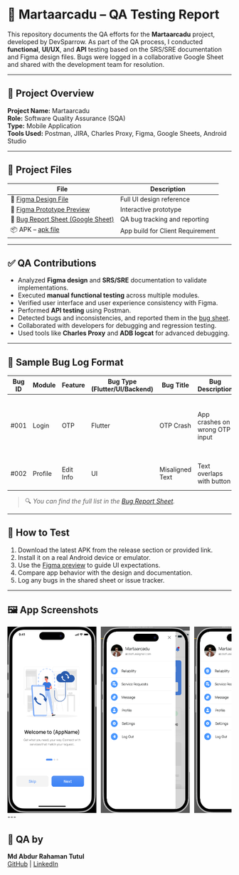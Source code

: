 # 🧪 Martaarcadu – QA Testing Report

This repository documents the QA efforts for the **Martaarcadu** project, developed by DevSparrow. As part of the QA process, I conducted **functional**, **UI/UX**, and **API** testing based on the SRS/SRE documentation and Figma design files. Bugs were logged in a collaborative Google Sheet and shared with the development team for resolution.

---

## 📲 Project Overview

**Project Name:** Martaarcadu  
**Role:** Software Quality Assurance (SQA)  
**Type:** Mobile Application  
**Tools Used:** Postman, JIRA, Charles Proxy, Figma, Google Sheets, Android Studio

---

## 📁 Project Files

| File | Description |
|------|-------------|
| 🔗 [Figma Design File](https://www.figma.com/design/mSCzYLH5GdddWSbXysvvpF/martaarcadu-%7C%7C-Devsparrow-%7C%7C--FO11A4A362D87?node-id=804-24216&p=f&t=xiANmYyxIR96wPnJ-0) | Full UI design reference |
| 🔗 [Figma Prototype Preview](https://www.figma.com/proto/mSCzYLH5GdddWSbXysvvpF/martaarcadu-%7C%7C-Devsparrow-%7C%7C--FO11A4A362D87?node-id=23783-2540&p=f&t=WLe29Wmg1TCk8SyL-1&scaling=scale-down&content-scaling=fixed&page-id=15694%3A374&starting-point-node-id=23783%3A762) | Interactive prototype |
| 📄 [Bug Report Sheet (Google Sheet)](https://docs.google.com/spreadsheets/d/14C6RpQTsvguC7ouuWNqBF4ZKVkqx8qP1-EV4dquON2c/edit?gid=359680536) | QA bug tracking and reporting |
| 📦 APK – [apk file ](https://github.com/abdurtutul/martaarcadu-QA-manual-testing/blob/main/app-release.apk) | App build for Client Requirement |

---

## ✅ QA Contributions

- Analyzed **Figma design** and **SRS/SRE** documentation to validate implementations.
- Executed **manual functional testing** across multiple modules.
- Verified user interface and user experience consistency with Figma.
- Performed **API testing** using Postman.
- Detected bugs and inconsistencies, and reported them in the [bug sheet](https://docs.google.com/spreadsheets/d/14C6RpQTsvguC7ouuWNqBF4ZKVkqx8qP1-EV4dquON2c/edit?gid=359680536).
- Collaborated with developers for debugging and regression testing.
- Used tools like **Charles Proxy** and **ADB logcat** for advanced debugging.

---

## 🐞 Sample Bug Log Format

| Bug ID | Module | Feature | Bug Type (Flutter/UI/Backend) | Bug Title | Bug Description | Steps to Reproduce | Actual Result | Expected Result | Issue Labels | Severity | Attachment | Dev Status | Testers | Remark | Re-testing | Date |
|--------|--------|---------|-------------------------------|-----------|------------------|---------------------|----------------|------------------|---------------|----------|-------------|-------------|---------|--------|-------------|------|
| #001   | Login  | OTP     | Flutter                       | OTP Crash | App crashes on wrong OTP input | 1. Go to login screen<br>2. Enter invalid OTP<br>3. Tap Continue | App crashes | Error message should appear | Crash, Bug | High | Screenshot.png | Fixed | Tutul | Confirmed | ✅ | 2025-07-25 |
| #002   | Profile | Edit Info | UI                          | Misaligned Text | Text overlaps with button | Navigate to Profile > Edit | Text and button overlap | Proper alignment | UI | Medium | - | In Progress | Tutul | UI issue | ❌ | 2025-07-26 |

> 🔍 *You can find the full list in the [Bug Report Sheet](https://docs.google.com/spreadsheets/d/14C6RpQTsvguC7ouuWNqBF4ZKVkqx8qP1-EV4dquON2c/edit?gid=359680536).*

---

## 🚀 How to Test

1. Download the latest APK from the release section or provided link.
2. Install it on a real Android device or emulator.
3. Use the [Figma preview](https://www.figma.com/proto/mSCzYLH5GdddWSbXysvvpF/martaarcadu-%7C%7C-Devsparrow-%7C%7C--FO11A4A362D87?node-id=23783-2540&p=f&t=WLe29Wmg1TCk8SyL-1) to guide UI expectations.
4. Compare app behavior with the design and documentation.
5. Log any bugs in the shared sheet or issue tracker.

---
## 🖼️ App Screenshots

<div style="display: flex; overflow-x: auto; gap: 10px;">
  <img src="https://github.com/abdurtutul/martaarcadu-QA-manual-testing/blob/main/screenshots/Wlcome.png?raw=true" width="200" alt="Welcome" />
  <img src="https://github.com/abdurtutul/martaarcadu-QA-manual-testing/blob/main/screenshots/profile.png?raw=true" width="200" alt="Profile 1" />
  <img src="https://github.com/abdurtutul/martaarcadu-QA-manual-testing/blob/main/screenshots/profile.png?raw=true" width="200" alt="Profile 2" />
  <img src="https://github.com/abdurtutul/martaarcadu-QA-manual-testing/blob/main/screenshots/identiry.png?raw=true" width="200" alt="Identity" />
  <img src="https://github.com/abdurtutul/martaarcadu-QA-manual-testing/blob/main/screenshots/message.png?raw=true" width="200" alt="Message" />
  <img src="https://github.com/abdurtutul/martaarcadu-QA-manual-testing/blob/main/screenshots/role.png?raw=true" width="200" alt="Role" />
</div>
---

## 👤 QA by

**Md Abdur Rahaman Tutul**  
[GitHub](https://github.com/abdurtutul) | [LinkedIn](https://www.linkedin.com/in/md-abdur-rahaman-tutul-a13012210/)
